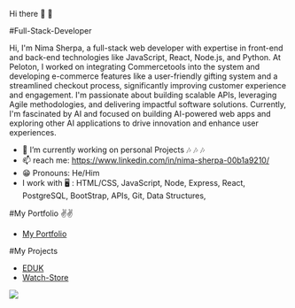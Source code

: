  Hi there 👋 👋
 
#Full-Stack-Developer


Hi, I'm Nima Sherpa, a full-stack web developer with expertise in front-end and back-end technologies like JavaScript, React, Node.js, and Python.
At Peloton, I worked on integrating Commercetools into the system and developing e-commerce features like a user-friendly gifting system and a streamlined checkout process,
significantly improving customer experience and engagement. I'm passionate about building scalable APIs, leveraging Agile methodologies, and delivering impactful software solutions.
Currently, I'm fascinated by AI and focused on building AI-powered web apps and exploring other AI applications to drive innovation and enhance user experiences.

- 🔭  I’m currently working on personal Projects 🎶 🎶 🎶
- 📫  reach me: https://www.linkedin.com/in/nima-sherpa-00b1a9210/ 
- 😁  Pronouns: He/Him 
-  I work with 🖥 :  HTML/CSS, JavaScript, Node, Express, React, PostgreSQL, BootStrap, APIs, Git, Data Structures,

#My Portfolio ✌✌️
- [My Portfolio](https://pedantic-montalcini-3d984f.netlify.app/)

#My Projects
- [EDUK](https://edukapp.netlify.app/)
- [Watch-Store](https://musing-euler-08cdda.netlify.app/)

<a href="https://www.codewars.com/users/toplouie1"><img src="https://www.codewars.com/users/toplouie1/badges/large"/></a>





